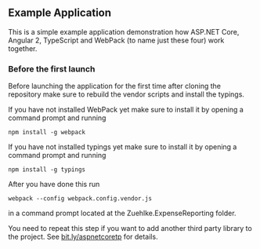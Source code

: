 ## Example Application ##
This is a simple example application demonstration how ASP.NET Core, Angular 2, TypeScript and WebPack (to name just these four) work together.

### Before the first launch ###
Before launching the application for the first time after cloning the repository make sure to rebuild the vendor scripts and install the typings.

If you have not installed WebPack yet make sure to install it by opening a command prompt and running

	npm install -g webpack
	
If you have not installed typings yet make sure to install it by opening a command prompt and running

	npm install -g typings

After you have done this run

	webpack --config webpack.config.vendor.js

in a command prompt located at the Zuehlke.ExpenseReporting folder.

You need to repeat this step if you want to add another third party library to the project. See [bit.ly/aspnetcoretp](http://bit.ly/aspnetcoretp) for details.